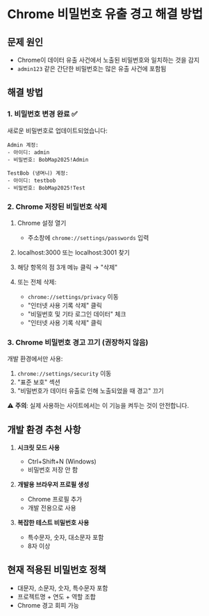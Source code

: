 # Chrome 비밀번호 유출 경고 해결 방법

## 문제 원인
- Chrome이 데이터 유출 사건에서 노출된 비밀번호와 일치하는 것을 감지
- `admin123` 같은 간단한 비밀번호는 많은 유출 사건에 포함됨

## 해결 방법

### 1. 비밀번호 변경 완료 ✅
새로운 비밀번호로 업데이트되었습니다:

```
Admin 계정:
- 아이디: admin
- 비밀번호: BobMap2025!Admin

TestBob (냉며니) 계정:
- 아이디: testbob  
- 비밀번호: BobMap2025!Test
```

### 2. Chrome 저장된 비밀번호 삭제

1. Chrome 설정 열기
   - 주소창에 `chrome://settings/passwords` 입력
   
2. localhost:3000 또는 localhost:3001 찾기
   
3. 해당 항목의 점 3개 메뉴 클릭 → "삭제"

4. 또는 전체 삭제:
   - `chrome://settings/privacy` 이동
   - "인터넷 사용 기록 삭제" 클릭
   - "비밀번호 및 기타 로그인 데이터" 체크
   - "인터넷 사용 기록 삭제" 클릭

### 3. Chrome 비밀번호 경고 끄기 (권장하지 않음)

개발 환경에서만 사용:
1. `chrome://settings/security` 이동
2. "표준 보호" 섹션
3. "비밀번호가 데이터 유출로 인해 노출되었을 때 경고" 끄기

⚠️ **주의**: 실제 사용하는 사이트에서는 이 기능을 켜두는 것이 안전합니다.

## 개발 환경 추천 사항

1. **시크릿 모드 사용**
   - Ctrl+Shift+N (Windows)
   - 비밀번호 저장 안 함

2. **개발용 브라우저 프로필 생성**
   - Chrome 프로필 추가
   - 개발 전용으로 사용

3. **복잡한 테스트 비밀번호 사용**
   - 특수문자, 숫자, 대소문자 포함
   - 8자 이상

## 현재 적용된 비밀번호 정책

- 대문자, 소문자, 숫자, 특수문자 포함
- 프로젝트명 + 연도 + 역할 조합
- Chrome 경고 회피 가능